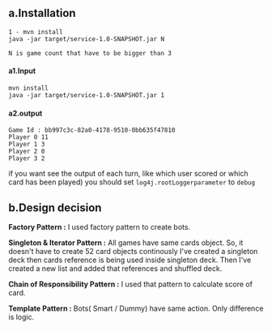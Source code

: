 ## a.Installation

```
1 - mvn install
java -jar target/service-1.0-SNAPSHOT.jar N

N is game count that have to be bigger than 3
```

#### a1.Input

```
mvn install
java -jar target/service-1.0-SNAPSHOT.jar 1
````
#### a2.output

````
Game Id : bb997c3c-82a0-4178-9510-0bb635f47810
Player 0 11
Player 1 3
Player 2 0
Player 3 2
````

if you want see the output of each turn, like which user scored or which card has been played) you should set `log4j.rootLoggerparameter` to `debug`


## b.Design decision

**Factory Pattern :**   I used factory pattern to create bots.

**Singleton & Iterator Pattern :**   All games have same cards object. So, it doesn't have to create 52 card objects continously I've created a singleton deck then cards reference is being used inside singleton deck. Then I've created a new list and added that references and shuffled deck.

**Chain of Responsibility Pattern :**     I used that pattern to calculate score of card.

**Template Pattern :**  Bots( Smart / Dummy) have same action. Only difference is logic.

